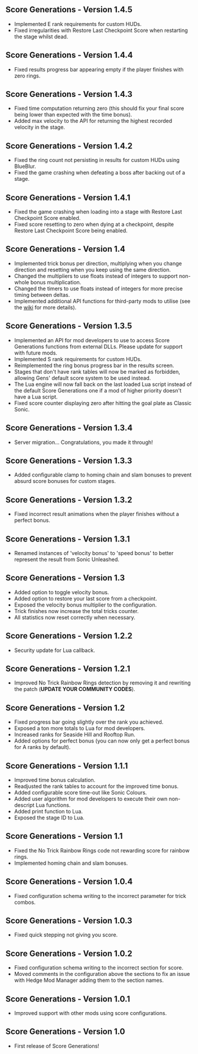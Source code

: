 ## Score Generations - Version 1.4.5
- Implemented E rank requirements for custom HUDs.
- Fixed irregularities with Restore Last Checkpoint Score when restarting the stage whilst dead.

## Score Generations - Version 1.4.4
- Fixed results progress bar appearing empty if the player finishes with zero rings.

## Score Generations - Version 1.4.3
- Fixed time computation returning zero (this should fix your final score being lower than expected with the time bonus).
- Added max velocity to the API for returning the highest recorded velocity in the stage.

## Score Generations - Version 1.4.2
- Fixed the ring count not persisting in results for custom HUDs using BlueBlur.
- Fixed the game crashing when defeating a boss after backing out of a stage.

## Score Generations - Version 1.4.1
- Fixed the game crashing when loading into a stage with Restore Last Checkpoint Score enabled.
- Fixed score resetting to zero when dying at a checkpoint, despite Restore Last Checkpoint Score being enabled.

## Score Generations - Version 1.4
- Implemented trick bonus per direction, multiplying when you change direction and resetting when you keep using the same direction.
- Changed the multipliers to use floats instead of integers to support non-whole bonus multiplication.
- Changed the timers to use floats instead of integers for more precise timing between deltas.
- Implemented additional API functions for third-party mods to utilise (see the [wiki](https://github.com/HyperBE32/App-Extension-Mods/wiki/Score-Generations#using-the-api) for more details).

## Score Generations - Version 1.3.5
- Implemented an API for mod developers to use to access Score Generations functions from external DLLs. Please update for support with future mods.
- Implemented S rank requirements for custom HUDs.
- Reimplemented the ring bonus progress bar in the results screen.
- Stages that don't have rank tables will now be marked as forbidden, allowing Gens' default score system to be used instead.
- The Lua engine will now fall back on the last loaded Lua script instead of the default Score Generations one if a mod of higher priority doesn't have a Lua script.
- Fixed score counter displaying zero after hitting the goal plate as Classic Sonic.

## Score Generations - Version 1.3.4
- Server migration... Congratulations, you made it through!

## Score Generations - Version 1.3.3
- Added configurable clamp to homing chain and slam bonuses to prevent absurd score bonuses for custom stages.

## Score Generations - Version 1.3.2
- Fixed incorrect result animations when the player finishes without a perfect bonus.

## Score Generations - Version 1.3.1
- Renamed instances of 'velocity bonus' to 'speed bonus' to better represent the result from Sonic Unleashed.

## Score Generations - Version 1.3
- Added option to toggle velocity bonus.
- Added option to restore your last score from a checkpoint.
- Exposed the velocity bonus multiplier to the configuration.
- Trick finishes now increase the total tricks counter.
- All statistics now reset correctly when necessary.

## Score Generations - Version 1.2.2
- Security update for Lua callback.

## Score Generations - Version 1.2.1
- Improved No Trick Rainbow Rings detection by removing it and rewriting the patch (**UPDATE YOUR COMMUNITY CODES**).

## Score Generations - Version 1.2
- Fixed progress bar going slightly over the rank you achieved.
- Exposed a ton more totals to Lua for mod developers.
- Increased ranks for Seaside Hill and Rooftop Run.
- Added options for perfect bonus (you can now only get a perfect bonus for A ranks by default).

## Score Generations - Version 1.1.1
- Improved time bonus calculation.
- Readjusted the rank tables to account for the improved time bonus.
- Added configurable score time-out like Sonic Colours.
- Added user algorithm for mod developers to execute their own non-descript Lua functions.
- Added print function to Lua.
- Exposed the stage ID to Lua.

## Score Generations - Version 1.1
- Fixed the No Trick Rainbow Rings code not rewarding score for rainbow rings.
- Implemented homing chain and slam bonuses.

## Score Generations - Version 1.0.4
- Fixed configuration schema writing to the incorrect parameter for trick combos.

## Score Generations - Version 1.0.3
- Fixed quick stepping not giving you score.

## Score Generations - Version 1.0.2
- Fixed configuration schema writing to the incorrect section for score.
- Moved comments in the configuration above the sections to fix an issue with Hedge Mod Manager adding them to the section names.

## Score Generations - Version 1.0.1
- Improved support with other mods using score configurations.

## Score Generations - Version 1.0
- First release of Score Generations!
